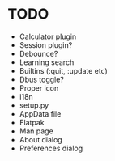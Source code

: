 TODO
====

* Calculator plugin
* Session plugin?
* Debounce?
* Learning search
* Builtins (:quit, :update etc)
* Dbus toggle?
* Proper icon
* i18n
* setup.py
* AppData file
* Flatpak
* Man page
* About dialog
* Preferences dialog
